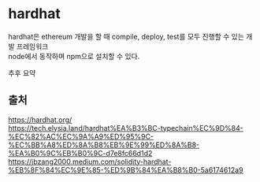 # hardhat  
hardhat은 ethereum 개발을 할 때 compile, deploy, test를 모두 진행할 수 있는 개발 프레임워크  
node에서 동작하며 npm으로 설치할 수 있다.  

추후 요약  



## 출처  
https://hardhat.org/  
https://tech.elysia.land/hardhat%EA%B3%BC-typechain%EC%9D%84-%EC%82%AC%EC%9A%A9%ED%95%9C-%EC%BB%A8%ED%8A%B8%EB%9E%99%ED%8A%B8-%EA%B0%9C%EB%B0%9C-d7e8fc66d1d2  
https://jbzang2000.medium.com/solidity-hardhat-%EB%8F%84%EC%9E%85-%ED%9B%84%EA%B8%B0-5a6174612a9  


